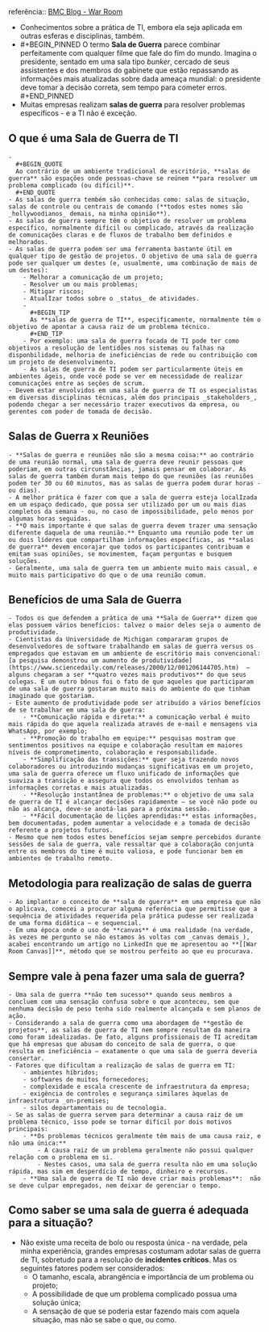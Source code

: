 referência:: [BMC Blog - War Room](https://www.bmc.com/blogs/it-war-room)

- Conhecimentos sobre a prática de TI, embora ela seja aplicada em outras esferas e disciplinas, também.
-
  #+BEGIN_PINNED
  O termo **Sala de Guerra** parece combinar perfeitamente com qualquer filme que fale do fim do mundo. Imagina o presidente, sentado em uma sala tipo _bunker_, cercado de seus assistentes e dos membros do gabinete que estão repassando as informações mais atualizadas sobre dada ameaça mundial: o presidente deve tomar a decisão correta, sem tempo para cometer erros.
  #+END_PINNED
- Muitas empresas realizam **salas de guerra** para resolver problemas específicos - e a TI não é exceção.
## O que é uma Sala de Guerra de TI
	-
	  #+BEGIN_QUOTE
	  Ao contrário de um ambiente tradicional de escritório, **salas de guerra** são espações onde pessoas-chave se reúnem **para resolver um problema complicado (ou difícil)**.
	  #+END_QUOTE
	- As salas de guerra tembém são conhecidas como: salas de situação, salas de controle ou centrais de comando (**todos estes nomes são _hollywoodianos_ demais, na minha opinião**).
	- As salas de guerra sempre têm o objetivo de resolver um problema específico, normalmente difícil ou complicado, através da realização de comunicações claras e de fluxos de trabalho bem definidos e melhorados.
	- As salas de guerra podem ser uma ferramenta bastante útil em qualquer tipo de gestão de projetos. O objetivo de uma sala de guerra pode ser qualquer um destes (e, usualmente, uma combinação de mais de um destes):
		- Melhorar a comunicação de um projeto;
		- Resolver um ou mais problemas;
		- Mitigar riscos;
		- AtualIzar todos sobre o _status_ de atividades.
		-
		  #+BEGIN_TIP
		  As **salas de guerra de TI**, especificamente, normalmente têm o objetivo de apontar a causa raiz de um problema técnico.
		  #+END_TIP
		- Por exemplo: uma sala de guerra focada de TI pode ter como objetivos a resolução de lentidões nos sistemas ou falhas na disponbilidade, melhoria de ineficiências de rede ou contribuição com um projeto de desenvolvimento.
		- As salas de guerra de TI podem ser particularmente úteis em ambientes ágeis, onde você pode se ver em necessidade de realizar comunicações entre as seções de scrum.
	- Devem estar envolvidos em uma sala de guerra de TI os especialistas em diversas disciplinas técnicas, além dos principais _stakeholders_, podendo chegar a ser necessário trazer executivos da empresa, ou gerentes com poder de tomada de decisão.
## Salas de Guerra x Reuniões
	- **Salas de guerra e reuniões não são a mesma coisa:** ao contrário de uma reunião normal, uma sala de guerra deve reunir pessoas que poderiam, em outras circunstâncias, jamais pensar em colaborar. As salas de guerra também duram mais tempo do que reuniões (as reuniões podem ter 30 ou 60 minutos, mas as salas de guerra podem durar horas - ou dias).
	- A melhor prática é fazer com que a sala de guerra esteja localIzada em um espaço dedicado, que possa ser utilizado por um ou mais dias completos da semana - ou, no caso de impossibilidade, pelo menos por algumas horas seguidas.
	- **O mais importante é que salas de guerra devem trazer uma sensação diferente daquela de uma reunião.** Enquanto uma reunião pode ter um ou dois líderes que compartilham informações específicas, as **salas de guerra** devem encorajar que todos os participantes contribuam e emitam suas opiniões, se movimentem, façam perguntas e busquem soluções.
	- Geralmente, uma sala de guerra tem um ambiente muito mais casual, e muito mais participativo do que o de uma reunião comum.
## Benefícios de uma Sala de Guerra
	- Todos os que defendem a prática de uma **Sala de Guerra** dizem que elas possuem vários benefícios: talvez o maior deles seja o aumento de produtividade.
	- Cientistas da Universidade de Michigan compararam grupos de desenvolvedores de software trabalhando em salas de guerra versus os empregados que estavam em um ambiente de escritório mais convencional: [a pesquisa demonstrou um aumento de produtividade](https://www.sciencedaily.com/releases/2000/12/001206144705.htm)  — alguns chegaram a ser **quatro vezes mais produtivos** do que seus colegas. E um outro bônus foi o fato de que aqueles que participaram de uma sala de guerra gostaram muito mais do ambiente do que tinham imaginado que gostariam.
	- Este aumento de produtividade pode ser atribuído a vários benefícios de se trabalhar em uma sala de guerra:
		- **Comunicação rápida e direta:** a comunicação verbal é muito mais rápida do que aquela realizada através de e-mail e mensagens via WhatsApp, por exemplo;
		- **Promoção do trabalho em equipe:** pesquisas mostram que sentimentos positivos na equipe e colaboração resultam em maiores níveis de comprometimento, colaboração e responsabilidade.
		- **Simplificação das transições:** quer seja trazendo novos colaboradores ou introduzindo mudanças significativas em um projeto, uma sala de guerra oferece um fluxo unificado de informações que suaviza a transição e assegura que todos os envolvidos tenham as informações corretas e mais atualizadas.
		- **Resolução instantânea de problemas:** o objetivo de uma sala de guerra de TI é alcançar decisões rapidamente — se você não pode ou não as alcança, deve-se anotá-las para a próxima sessão.
		- **Fácil documentação de lições aprendidas:** estas informações, bem documentadas, podem aumentar a velocidade e a tomada de decisão referente a projetos futuros.
	- Mesmo que nem todos estes benefícios sejam sempre percebidos durante sessões de sala de guerra, vale ressaltar que a colaboração conjunta entre os membros do time é muito valiosa, e pode funcionar bem em ambientes de trabalho remoto.
## Metodologia para realização de salas de guerra
	- Ao implantar o conceito de **sala de guerra** em uma empresa que não o aplicava, comecei a procurar alguma referência que permitisse que a sequência de atividades requerida pela prática pudesse ser realizada de uma forma didática — e sequencial.
	- Em uma época onde o uso de **canvas** é uma realidade (na verdade, às vezes me pergunto se não estamos às voltas com _canvas demais_), acabei encontrando um artigo no LinkedIn que me apresentou ao **[[War Room Canvas]]**, método que se mostrou perfeito ao que eu procurava.
## Sempre vale à pena fazer uma sala de guerra?
	- Uma sala de guerra **não tem sucesso** quando seus membros a concluem com uma sensação confusa sobre o que aconteceu, sem que nenhuma decisão de peso tenha sido realmente alcançada e sem planos de ação.
	- Considerando a sala de guerra como uma abordagem de **gestão de projetos**, as salas de guerra de TI nem sempre resultam da maneira como foram idealizadas. De fato, alguns profissionais de TI acreditam que há empresas que abusam do conceito de sala de guerra, o que resulta em ineficiência — exatamente o que uma sala de guerra deveria consertar.
	- Fatores que dificultam a realização de salas de guerra em TI:
		- ambientes híbridos;
		- softwares de muitos fornecedores;
		- complexidade e escala crescente de infraestrutura da empresa;
		- exigência de controles e segurança similares àquelas de infraestrutura _on-premises;
		- silos departamentais ou de tecnologia.
	- Se as salas de guerra servem para determinar a causa raiz de um problema técnico, isso pode se tornar difícil por dois motivos principais:
		- **Os problemas técnicos geralmente têm mais de uma causa raiz, e não uma única:**
			- A causa raiz de um problema geralmente não possui qualquer relação com o problema em si.
			- Nestes casos, uma sala de guerra resulta não em uma solução rápida, mas sim em desperdício de tempo, dinheiro e recursos.
		- **Uma sala de guerra de TI não deve criar mais problemas**:  não se deve culpar empregados, nem deixar de gerenciar o tempo.
## Como saber se uma sala de guerra é adequada para a situação?
- Não existe uma receita de bolo ou resposta única - na verdade, pela minha experiência, grandes empresas costumam adotar salas de guerra de TI, sobretudo para a resolução de **incidentes críticos**. Mas os seguintes fatores podem ser considerados:
	- O tamanho, escala, abrangência e importância de um problema ou projeto;
	- A possibilidade de que um problema complicado possua uma solução única;
	- A sensação de que se poderia estar fazendo mais com aquela situação, mas não se sabe o que, ou como.